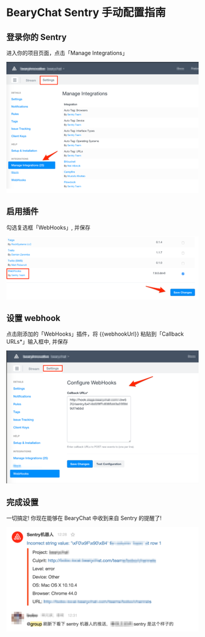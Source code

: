 # BearyChat Sentry 手动配置指南

## 登录你的 Sentry

进入你的项目页面，点击「Manage Integrations」

![](/images/tutorial/sentry_integrations.png)

## 启用插件

勾选复选框「WebHooks」, 并保存

![](/images/tutorial/sentry_webhook.png)

## 设置 webhook

点击刚添加的「WebHooks」插件，将 {{webhookUrl}} 粘贴到「Callback URLs*」输入框中, 并保存

![](/images/tutorial/sentry_set_url.png)

## 完成设置

一切搞定! 你现在能够在 BearyChat 中收到来自 Sentry 的提醒了!

![](/images/tutorial/sentry_notification.png)
